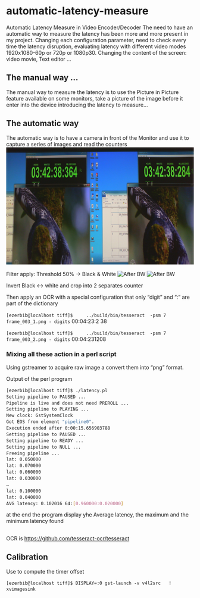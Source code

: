 # automatic-latency-measure

Automatic Latency Measure in Video Encoder/Decoder
The need to have an automatic way to measure the latency has been more and more present in my project. Changing each configuration parameter, need to check every time the latency disruption, evaluating latency with different video modes 1920x1080-60p or 720p or 1080p30. Changing the content of the screen: video movie, Text editor …
 
## The manual way …
The manual way to measure the latency is to use the Picture in Picture feature available on some monitors, take a picture of the image before it enter into the device introducing the latency to measure…
                                                  

## The automatic way 
The automatic way is to have a camera in front of the Monitor and use it to capture a series of images and read the counters
![Original screen shot](frame001.png)
 
Filter apply: Threshold 50% -> Black & White
![After BW](frame001_1.png)
![After BW](frame001_2.png)

Invert Black <-> white and crop into 2  separates counter
       
Then apply an OCR with a special configuration that only “digit” and “:” are part of the dictionary

`[ezerbib@localhost tiff]$     ../build/bin/tesseract  -psm 7 frame_003_1.png - digits`
00:04:23:2 38

`[ezerbib@localhost tiff]$     ../build/bin/tesseract  -psm 7 frame_003_2.png - digits`
00:04:231208

### Mixing all these action in a perl script
Using gstreamer to acquire raw image a convert them into “png” format.
 
 
Output of the perl program

```bash
[ezerbib@localhost tiff]$ ./latency.pl 
Setting pipeline to PAUSED ...
Pipeline is live and does not need PREROLL ...
Setting pipeline to PLAYING ...
New clock: GstSystemClock
Got EOS from element "pipeline0".
Execution ended after 0:00:15.656903788
Setting pipeline to PAUSED ...
Setting pipeline to READY ...
Setting pipeline to NULL ...
Freeing pipeline ...
lat: 0.050000
lat: 0.070000
lat: 0.060000
lat: 0.030000
…
lat: 0.100000
lat: 0.040000
AVG latency: 0.102016 64:[0.960000:0.020000]
```



at the end the program display yhe Average latency, the maximum and the minimum latency found

##
OCR is 
https://github.com/tesseract-ocr/tesseract


## Calibration
Use to compute the timer offset
```
[ezerbib@localhost tiff]$ DISPLAY=:0 gst-launch -v v4l2src   ! xvimagesink 
```
